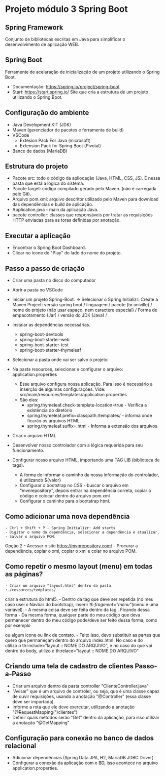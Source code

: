 # Projeto módulo 3 Spring Boot

## Spring Framework
Conjunto de bibliotecas escritas em Java para simplificar o desenvolvimento de aplicação WEB.

## Spring Boot
Ferramente de acelaração de inicialização de um projeto utilizando o Spring Boot.
 - Documentação: https://spring.io/project/spring-boot
 - Start: https://start.spring.io/
 Site que cria a estrutura de um projeto utilizando o Spring Boot.

 ## Configuração do ambiente
 - Java Development KIT (JDK)
 - Maven (gerenciador de pacotes e ferramenta de build)
 - VSCode
    - Extesion Pack For Java (microsoft)
    - Extension Pack for Spring Boot (Pivotal)
- Banco de dados (MariaDB)

## Estrutura do projeto
- Pacote src: todo o código da apliocação (Java, HTML, CSS, JS). É nessa pasta que está a lógica do sistema.
- Pacote target: código compilado gerado pelo Maven. (não é carregada pelo Git).
- Arquivo pom.xml: arquivo descritor utilizado pelo Maven para download das dependências e build de aplicação. 
- <nomedoprojeto>Application.java - main da aplicação Java.
- pacote controller: classes que responsáveis por tratar as requisições HTTP enviadas para as toras definidas por anotação.

## Executar a aplicação
- Encontrar o Spring Boot Dashboard.
- Clicar no ícone de "Play" do lado do nome do projeto.


## Passo a passo de criação
- Criar uma pasta no disco do computador
- Abrir a pasta no VSCode

- Iniciar um projeto Spring-Boot. -> Selecionar o Spring Initializr: Create a Maven Project: versão spring boot / linguagem / pacote (br.univille) / nome do projeto (não usar espaço, nem caractere especial) / Forma de empacotamento (Jar) / versão do JDK (Java) / 
- Instalar as dependências necessárias. 
   - spring-boot-devtools
   - spring-boot-starter-web
   - spring-boot-starter-test
   - spring-boot-starter-thymeleaf
- Selecionar a pasta onde vai ser salvo o projeto.
- Na pasta resources, selecionar e configurar o arquivo: application.properties
    - Esse arquivo configura nossa aplicação. Para isso é necessário a inserção de algumas configurações. Vide: src/main/resources/templates/application.properties
    - São elas:
        - spring.thymeleaf.check-template-location=true - Verifica a existência do diretório
        - spring.thymeleaf.prefix=classpath:/templates/ - informa onde ficarão os arquivos HTML
        - spring.thymeleaf.suffix=.html - Informa a extensão dos arquivos.
- Criar o arquivo HTML
- Desenvolver nosso controlador com a lógica requerida para seu funcionamento.
- Configurar nosso arquivo HTML, importando uma TAG LIB (biblioteca de tags).
    - A forma de informar o caminho da nossa informação do controlador, é utilizando ${valor}
    - Configurar o bootstrap no CSS - buscar o arquivo em "mvnrepository", depois entrar na dependência correta, copiar o código e colocar dentro do arquivo pom.xml
    - Configurar o caminho para o bootstrap html.

## Como adicionar uma nova dependência
    - Ctrl + Shift + P - Spring Initializr: Add starts
    - Digitar o nome da dependência, selecionar a dependência e atualizar. 
    - Salvar o arquivo POM.

Opção 2 - Acessar o site https://mvnrepository.com/
    - Procurar a dependência, copiar o xml, copiar o xml e colar no arquivo POM.

## Como repetir o mesmo layout (menu) em todas as páginas?
    - Criar um arquivo "layout.html" dentro da pasta :./resources/templates/.
criar a estrutura do html5.
    - Dentro da tag que deve ser repetida (no meu caso usei o Navbar do bootstrap), inserir _th:fragment="menu"_(menu é uma variável).
    - A mesma coisa deve ser feita dentro da tag <head>. Ficando dessa forma <head th:fragment="head">
    - Da mesma forma, qualquer parte do meu código que deva permanecer dentro do meu código pode/deve ser feito dessa forma, como por exemplo <footer> ou algum ícone ou link de contato.
    - Feito isso, devo substituir as partes que quero que permaneçam dentro do arquivo index.html. No caso <head> e do <footer> utilizo o th:include="layout :: NOME DO ARQUIVO", e no caso do que vai dentro do body, utilizo o th:relace="layout :: NOME DO ARQUIVO"


## Criando uma tela de cadastro de clientes Passo-a-Passo
- Criar um arquivo dentro da pasta controller "ClienteController.java"
- "Avisar" que é um arquivo de controler, ou seja, que é uma classe capaz de ouvir requisições, usando a anotação "@Controller" (essa classe deve ser importada).
- Informo a rota que ele deve exercutar, utilizando a anotação "@RequestMapping("/clientes")
- Definir quais métodos serão "Get" dentro da aplicação, para isso utilizar a anotação "@GetMapping"

## Configuração para conexão no banco de dados relacional
- Adicionar dependências (Spring Data JPA, H2, MariaDB JDBC Driver).
- Configurar a conexão da aplicação com o BD, isso acontece no arquivo application.properties.
